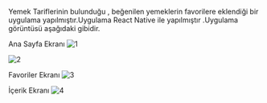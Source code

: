 Yemek Tariflerinin bulunduğu , beğenilen yemeklerin favorilere eklendiği bir uygulama yapılmıştır.Uygulama React Native ile yapılmıştır .Uygulama görüntüsü aşağıdaki gibidir.

Ana Sayfa Ekranı
![1](https://github.com/bcerenh/FoodRecipeReactNative/assets/148719590/4b3da15a-7ea6-4dc0-84dc-dc4ad33eb654)


![2](https://github.com/bcerenh/FoodRecipeReactNative/assets/148719590/5d8a0500-163f-4817-bd79-7ec825bab399)

Favoriler Ekranı
![3](https://github.com/bcerenh/FoodRecipeReactNative/assets/148719590/f6a1ad5f-5486-4d90-8e80-556cf449c60f)

İçerik Ekranı
![4](https://github.com/bcerenh/FoodRecipeReactNative/assets/148719590/d59b04ca-a07f-4c3a-9c0f-02090e7299e6)

